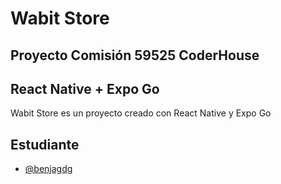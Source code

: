 
# Wabit Store

## Proyecto Comisión 59525 CoderHouse

## React Native + Expo Go

Wabit Store es un proyecto creado con React Native y Expo Go


## Estudiante

- [@benjagdg](https://www.github.com/benjagdg)

